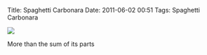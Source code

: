 Title: Spaghetti Carbonara
Date: 2011-06-02 00:51
Tags: Spaghetti Carbonara


![](/images/Thank+you+again+x.jpg)

More than the sum of its parts 


